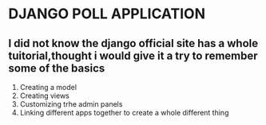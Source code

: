 # DJANGO POLL APPLICATION 
## I did not know the django official site has a whole tuitorial,thought i would give it a try to remember some of the basics
1. Creating a model
2. Creating views
3. Customizing trhe admin panels
4. Linking different apps together to create a whole different thing
